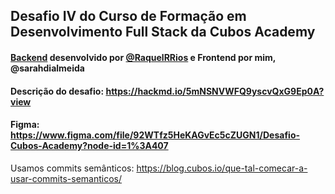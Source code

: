 ## Desafio IV do Curso de Formação em Desenvolvimento Full Stack da Cubos Academy 

#### [Backend](https://github.com/RaquelRRios/desafio4-back) desenvolvido por [@RaquelRRios](https://github.com/RaquelRRios) e Frontend por mim, @sarahdialmeida
#### Descrição do desafio: https://hackmd.io/5mNSNVWFQ9yscvQxG9Ep0A?view
#### Figma: https://www.figma.com/file/92WTfz5HeKAGvEc5cZUGN1/Desafio-Cubos-Academy?node-id=1%3A407

Usamos commits semânticos: https://blog.cubos.io/que-tal-comecar-a-usar-commits-semanticos/
